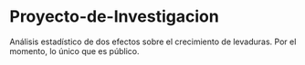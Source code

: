# Proyecto-de-Investigacion

Análisis estadístico de dos efectos sobre el crecimiento de levaduras. Por el momento, lo único que es público.
